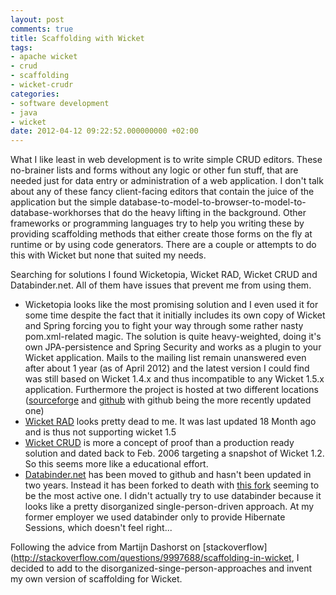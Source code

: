```yaml
---
layout: post
comments: true
title: Scaffolding with Wicket
tags:
- apache wicket
- crud
- scaffolding
- wicket-crudr
categories:
- software development
- java
- wicket
date: 2012-04-12 09:22:52.000000000 +02:00
---
```

What I like least in web development is to write simple CRUD editors. These no-brainer lists and forms without any logic or other fun stuff, that are needed just for data entry or administration of a web application. I don't talk about any of these fancy client-facing editors that contain the juice of the application but the simple database-to-model-to-browser-to-model-to-database-workhorses that do the heavy lifting in the background. Other frameworks or programming languages try to help you writing these by providing scaffolding methods that either create those forms on the fly at runtime or by using code generators. There are a couple or attempts to do this with Wicket but none that suited my needs.


Searching for solutions I found Wicketopia, Wicket RAD, Wicket CRUD and Databinder.net. All of them have issues that prevent me from using them. 

* Wicketopia looks like the most promising solution and I even used it for some time despite the fact that it initially includes its own copy of Wicket and Spring forcing you to fight your way through some rather nasty pom.xml-related magic. The solution is quite heavy-weighted, doing it's own JPA-persistence and Spring Security and works as a plugin to your Wicket application. Mails to the mailing list remain unanswered even after about 1 year (as of April 2012) and the latest version I could find was still based on Wicket 1.4.x and thus incompatible to any Wicket 1.5.x application. Furthermore the project is hosted at two different locations (<a href="http://wicketopia.sourceforge.net/" >sourceforge</a> and <a href="https://github.com/jwcarman/Wicketopia" >github</a> with github being the more recently updated one)
* [Wicket RAD](http://sites.google.com/site/wicketrad/) looks pretty dead to me. It was last updated 18 Month ago and is thus not supporting wicket 1.5 
* [Wicket CRUD](http://www.learntechnology.net/content/wicket/wicket_crud.jsp) is more a concept of proof than a production ready solution and dated back to Feb. 2006 targeting a snapshot of Wicket 1.2. So this seems more like a educational effort. 
* [Databinder.net](http://databinder.net) has been moved to github and hasn't been updated in two years. Instead it has been forked to death with [this fork](https://github.com/wicket-databinder/wicket-databinder) seeming to be the most active one. I didn't actually try to use databinder because it looks like a pretty disorganized single-person-driven approach. At my former employer we used databinder only to provide Hibernate Sessions, which doesn't feel right... 

Following the advice from Martijn Dashorst on [stackoverflow](http://stackoverflow.com/questions/9997688/scaffolding-in-wicket, I decided to add to the disorganized-singe-person-approaches and invent my own version of scaffolding for Wicket.
                 